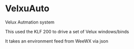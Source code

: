 # VelxuAuto
Velux Autmation system

This used the KLF 200 to drive a set of Velux windows/binds

It takes an environment feed from WeeWX via json

